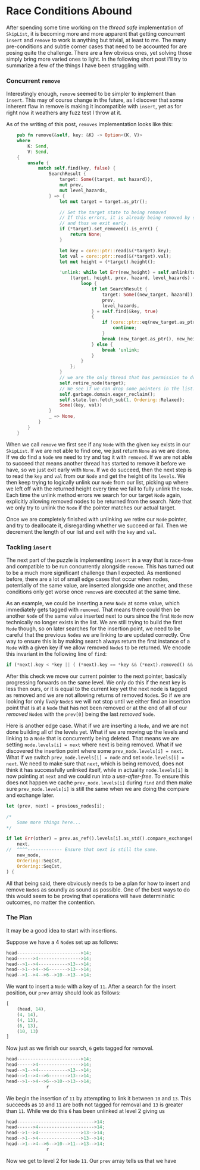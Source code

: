 # Race Conditions Abound

After spending some time working on the _thread safe_ implementation of `SkipList`, it is
becoming more and more apparent that getting concurrent `insert` and `remove` to work is
anything but trivial, at least to me. The many pre-conditions and subtle corner cases that need
to be accounted for are posing quite the challenge. There are a few obvious ones, yet solving
those simply bring more varied ones to light. In the following short post I'll try to summarize
a few of the things I have been struggling with.

### Concurrent `remove`

Interestingly enough, `remove` seemed to be simpler to implement than `insert`. This may of
course change in the future, as I discover that some inherent flaw in remove is making it
incompatible with `insert`, yet as for right now it weathers any fuzz test I throw at it.

As of the writing of this post, `removes` implementation looks like this:

```rust
    pub fn remove(&self, key: &K) -> Option<(K, V)>
    where
        K: Send,
        V: Send,
    {
        unsafe {
            match self.find(key, false) {
                SearchResult {
                    target: Some((target, mut hazard)),
                    mut prev,
                    mut level_hazards,
                } => {
                    let mut target = target.as_ptr();

                    // Set the target state to being removed
                    // If this errors, it is already being removed by someone else
                    // and thus we exit early.
                    if (*target).set_removed().is_err() {
                        return None;
                    }

                    let key = core::ptr::read(&(*target).key);
                    let val = core::ptr::read(&(*target).val);
                    let mut height = (*target).height();

                    'unlink: while let Err(new_height) = self.unlink(target, height, prev, level_hazards) {
                        (target, height, prev, hazard, level_hazards) = {
                            loop {
                                if let SearchResult {
                                    target: Some((new_target, hazard)),
                                    prev,
                                    level_hazards,
                                } = self.find(&key, true)
                                {
                                    if !core::ptr::eq(new_target.as_ptr(), target) {
                                        continue;
                                    }
                                    break (new_target.as_ptr(), new_height, prev, hazard, level_hazards)
                                } else {
                                    break 'unlink;
                                }
                            }
                        };
                    }
                    // we are the only thread that has permission to drop this node.
                    self.retire_node(target);
                    // We see if we can drop some pointers in the list.
                    self.garbage.domain.eager_reclaim();
                    self.state.len.fetch_sub(1, Ordering::Relaxed);
                    Some((key, val))
                }
                _ => None,
            }
        }
    }
```

When we call `remove` we first see if any `Node` with the given `key` exists in our `SkipList`.
If we are not able to find one, we just return `None` as we are done. If we do find a `Node` we
need to try and tag it with `removed`. If we are not able to succeed that means another thread
has started to remove it before we have, so we just exit early with `None`. If we do succeed,
then the next step is to read the `key` and `val` from our `Node` and get the height of its
`levels`. We then keep trying to logically unlink our `Node` from our list, picking up where we
left off with the returned height every time we fail to fully unlink the `Node`. Each time the
unlink method errors we search for our target `Node` again, explicitly allowing removed nodes
to be returned from the search. Note that we only try to unlink the `Node` if the pointer
matches our actual target.

Once we are
completely finished with unlinking we retire our `Node` pointer, and try to deallocate it,
disregarding whether we succeed or fail. Then we decrement the length of our list and exit with
the `key` and `val`.

### Tackling `insert`

The next part of the puzzle is implementing `insert` in a way that is race-free and compatible
to be run concurrently alongside `remove`. This has turned out to be a much more significant
challenge than I expected. As mentioned before, there are a lot of small edge cases that
occur when nodes, potentially of the same value, are inserted alongside one another, and these
conditions only get worse once `remove`s are executed at the same time.

As an example, we could be inserting a new `Node` at some value, which immediately gets tagged
with `removed`. That means there could then be another `Node` of the same value inserted next
to ours since the first `Node` now technically no longer exists in the list. We are still
trying to build the first `Node` though, so on later searches for the insertion point, we need
to be careful that the previous `Node`s we are linking to are updated correctly. One way to
ensure this is by making search always return the first instance of a `Node` with a given key
if we allow removed `Node`s to be returned. We encode this invariant in the following line of
`find`:

```rust
if (*next).key < *key || ( (*next).key == *key && (*next).removed() && !allow_removed ) => {
```

After this check we move our current pointer to the next pointer, basically progressing
forwards on the same level. We only do this if the next key is less then ours, or it is
equal to the current key yet the next node is tagged as removed and we are not allowing returns
of removed `Node`s. So if we are looking for only _lively_ `Node`s we will not stop until
we either find an insertion point that is at a `Node` that has not been removed or at the end
of all of our _removed_ `Node`s with the `prev[0]` being the last _removed_ `Node`.

Here is another edge case. What if we are inserting a `Node`, and we are not done building all
of the levels yet. What if we are moving up the levels and linking to a `Node` that is
concurrently being deleted. That means we are setting `node.levels[i] = next` where next is
being removed. What if we discovered the insertion point where some
`prev_node.levels[i] = next`. What if we switch `prev_node.levels[i] = node` and set
`node.levels[i] = next`. We need to make sure that `next`, which is being removed, does not
think it has successfully unlinked itself, while in actuality `node.levels[i]` is now pointing
at `next` and we could run into a _use-after-free_. To ensure this does not happen we cache
`prev_node.levels[i]` during `find` and then make sure `prev_node.levels[i]` is still the
same when we are doing the compare and exchange later.

```rust
let (prev, next) = previous_nodes[i];

/*
	Some more things here...
*/

if let Err(other) = prev.as_ref().levels[i].as_std().compare_exchange(
	next,
//  ^^^^------------- Ensure that next is still the same.
	new_node,
	Ordering::SeqCst,
	Ordering::SeqCst,
) {
```

All that being said, there obviously needs to be a plan for how to insert and remove `Node`s
as soundly as sound as possible. One of the best ways to do this would seem to be proving
that operations will have deterministic outcomes, no matter the contention.

### The Plan

It may be a good idea to start with insertions.

Suppose we have a 4 `Node`s set up as follows:

```rust
head------------------------>14;
head------>4---------------->14;
head-->1-->4----------->13-->14;
head-->1-->4-->6------->13-->14;
head-->1-->4-->6-->10-->13-->14;
```

We want to insert a `Node` with a key of `11`. After a search for the insert position, our
`prev` array should look as follows:

```rust
[
	(head, 14),
	(4, 14),
	(4, 13),
	(6, 13),
	(10, 13)
]
```

Now just as we finish our search, `6` gets tagged for removal.

```rust
head------------------------>14;
head------>4---------------->14;
head-->1-->4----------->13-->14;
head-->1-->4-->6------->13-->14;
head-->1-->4-->6-->10-->13-->14;
               r
```

We begin the insertion of `11` by attempting to link it between `10` and `13`.
This succeeds as `10` and `11` are both not tagged for removal and `13` is greater than `11`.
While we do this `6` has been unlinked at level 2 giving us

```rust
head----------------------------->14;
head------>4--------------------->14;
head-->1-->4---------------->13-->14;
head-->1-->4---------------->13-->14;
head-->1-->4-->6-->10-->11-->13-->14;
               r
```

Now we get to level 2 for `Node` `11`. Our `prev` array tells us that we have
